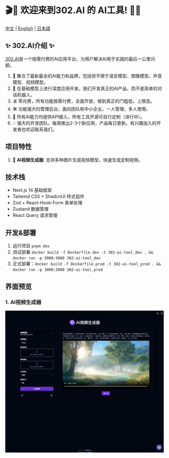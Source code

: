 # 🎬🤖 欢迎来到302.AI 的 AI工具! 🚀✨

[中文](README_zh.md) | [English](README.md) | [日本語](README_ja.md)

## ✨ 302.AI介绍 ✨

[302.AI](https://302.ai)是一个按需付费的AI应用平台，为用户解决AI用于实践的最后一公里问题。

1. 🧠 集合了最新最全的AI能力和品牌，包括但不限于语言模型、图像模型、声音模型、视频模型。
2. 🚀 在基础模型上进行深度应用开发，我们开发真正的AI产品，而不是简单的对话机器人。
3. 💰 零月费，所有功能按需付费，全面开放，做到真正的门槛低，上限高。
4. 🛠 功能强大的管理后台，面向团队和中小企业，一人管理，多人使用。
5. 🔗 所有AI能力均提供API接入，所有工具开源可自行定制（进行中）。
6. 💡 强大的开发团队，每周推出2-3个新应用，产品每日更新。有兴趣加入的开发者也欢迎联系我们。

## 项目特性

1. 🎥 **AI视频生成器**: 支持多种图片生成视频模型，快速生成定制视频。

## 技术栈

- Next.js 14 基础框架
- Tailwind CSS + ShadcnUI 样式组件
- Zod + React-Hook-Form 表单处理
- Zustand 数据管理
- React Query 请求管理

## 开发&部署

1. 运行项目 `pnpm dev`
2. 测试部署 `docker build -f Dockerfile.dev -t 302-ai-tool_dev . && docker run -p 3000:3000 302-ai-tool_dev`
3. 正式部署：`docker build -f Dockerfile.prod -t 302-ai-tool_prod . && docker run -p 3000:3000 302-ai-tool_prod`

## 界面预览

### 1. AI视频生成器

![v-gen](docs/zh/v-gen.png)
